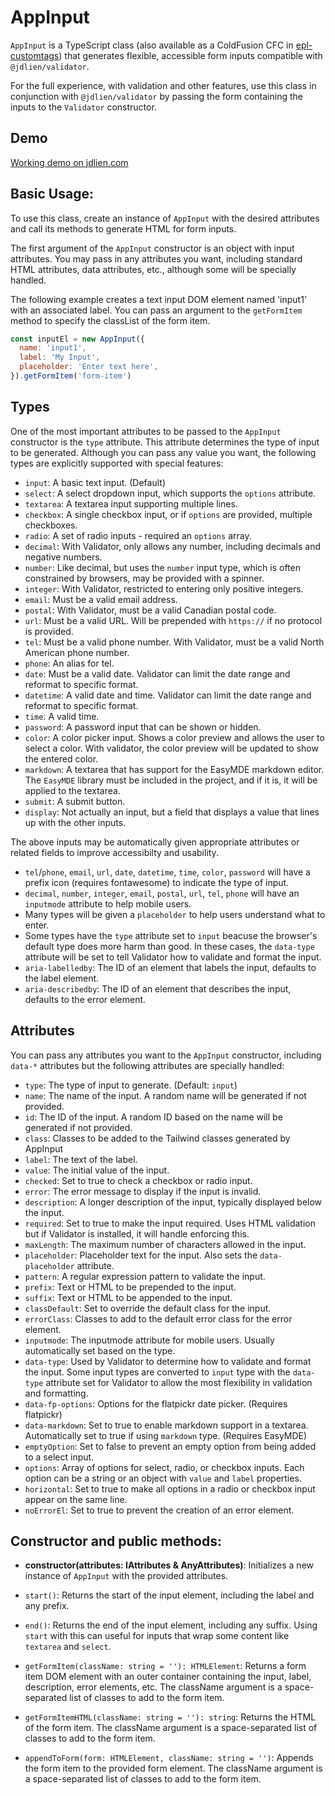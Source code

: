 # AppInput

`AppInput` is a TypeScript class (also available as a ColdFusion CFC in [epl-customtags](https://github.com/jdlien/epl-customtags)) that generates flexible, accessible form inputs compatible with `@jdlien/validator`.

For the full experience, with validation and other features, use this class in conjunction with `@jdlien/validator` by passing the form containing the inputs to the `Validator` constructor.

## Demo

[Working demo on jdlien.com](https://jdlien.com/app-input/demo/)

## Basic Usage:

To use this class, create an instance of `AppInput` with the desired attributes and call its methods to generate HTML for form inputs.

The first argument of the `AppInput` constructor is an object with input attributes. You may pass in any attributes you want, including standard HTML attributes, data attributes, etc., although some will be specially handled.

The following example creates a text input DOM element named 'input1' with an associated label. You can pass an argument to the `getFormItem` method to specify the classList of the form item.

```javascript
const inputEl = new AppInput({
  name: 'input1',
  label: 'My Input',
  placeholder: 'Enter text here',
}).getFormItem('form-item')
```

## Types

One of the most important attributes to be passed to the `AppInput` constructor is the `type` attribute. This attribute determines the type of input to be generated. Although you can pass any value you want, the following types are explicitly supported with special features:

- `input`: A basic text input. (Default)
- `select`: A select dropdown input, which supports the `options` attribute.
- `textarea`: A textarea input supporting multiple lines.
- `checkbox`: A single checkbox input, or if `options` are provided, multiple checkboxes.
- `radio`: A set of radio inputs - required an `options` array.
- `decimal`: With Validator, only allows any number, including decimals and negative numbers.
- `number`: Like decimal, but uses the `number` input type, which is often constrained by browsers, may be provided with a spinner.
- `integer`: With Validator, restricted to entering only positive integers.
- `email`: Must be a valid email address.
- `postal`: With Validator, must be a valid Canadian postal code.
- `url`: Must be a valid URL. Will be prepended with `https://` if no protocol is provided.
- `tel`: Must be a valid phone number. With Validator, must be a valid North American phone number.
- `phone`: An alias for tel.
- `date`: Must be a valid date. Validator can limit the date range and reformat to specific format.
- `datetime`: A valid date and time. Validator can limit the date range and reformat to specific format.
- `time`: A valid time.
- `password`: A password input that can be shown or hidden.
- `color`: A color picker input. Shows a color preview and allows the user to select a color. With validator, the color preview will be updated to show the entered color.
- `markdown`: A textarea that has support for the EasyMDE markdown editor. The `EasyMDE` library must be included in the project, and if it is, it will be applied to the textarea.
- `submit`: A submit button.
- `display`: Not actually an input, but a field that displays a value that lines up with the other inputs.

The above inputs may be automatically given appropriate attributes or related fields to improve accessibilty and usability.

- `tel`/`phone`, `email`, `url`, `date`, `datetime`, `time`, `color`, `password` will have a prefix icon (requires fontawesome) to indicate the type of input.
- `decimal`, `number`, `integer`, `email`, `postal`, `url`, `tel`, `phone` will have an `inputmode` attribute to help mobile users.
- Many types will be given a `placeholder` to help users understand what to enter.
- Some types have the `type` attribute set to `input` beacuse the browser's default type does more harm than good. In these cases, the `data-type` attribute will be set to tell Validator how to validate and format the input.
- `aria-labelledby`: The ID of an element that labels the input, defaults to the label element.
- `aria-describedby`: The ID of an element that describes the input, defaults to the error element.

## Attributes

You can pass any attributes you want to the `AppInput` constructor, including `data-*` attributes but the following attributes are specially handled:

- `type`: The type of input to generate. (Default: `input`)
- `name`: The name of the input. A random name will be generated if not provided.
- `id`: The ID of the input. A random ID based on the name will be generated if not provided.
- `class`: Classes to be added to the Tailwind classes generated by AppInput
- `label`: The text of the label.
- `value`: The initial value of the input.
- `checked`: Set to true to check a checkbox or radio input.
- `error`: The error message to display if the input is invalid.
- `description`: A longer description of the input, typically displayed below the input.
- `required`: Set to true to make the input required. Uses HTML validation but if Validator is installed, it will handle enforcing this.
- `maxLength`: The maximum number of characters allowed in the input.
- `placeholder`: Placeholder text for the input. Also sets the `data-placeholder` attribute.
- `pattern`: A regular expression pattern to validate the input.
- `prefix`: Text or HTML to be prepended to the input.
- `suffix`: Text or HTML to be appended to the input.
- `classDefault`: Set to override the default class for the input.
- `errorClass`: Classes to add to the default error class for the error element.
- `inputmode`: The inputmode attribute for mobile users. Usually automatically set based on the type.
- `data-type`: Used by Validator to determine how to validate and format the input. Some input types are converted to `input` type with the `data-type` attribute set for Validator to allow the most flexibility in validation and formatting.
- `data-fp-options`: Options for the flatpickr date picker. (Requires flatpickr)
- `data-markdown`: Set to true to enable markdown support in a textarea. Automatically set to true if using `markdown` type. (Requires EasyMDE)
- `emptyOption`: Set to false to prevent an empty option from being added to a select input.
- `options`: Array of options for select, radio, or checkbox inputs. Each option can be a string or an object with `value` and `label` properties.
- `horizontal`: Set to true to make all options in a radio or checkbox input appear on the same line.
- `noErrorEl`: Set to true to prevent the creation of an error element.

## Constructor and public methods:

- **constructor(attributes: IAttributes & AnyAttributes)**: Initializes a new instance of `AppInput` with the provided attributes.

- `start()`: Returns the start of the input element, including the label and any prefix.
- `end()`: Returns the end of the input element, including any suffix. Using `start` with this can useful for inputs that wrap some content like `textarea` and `select`.

- `getFormItem(className: string = ''): HTMLElement`: Returns a form item DOM element with an outer container containing the input, label, description, error elements, etc. The className argument is a space-separated list of classes to add to the form item.

- `getFormItemHTML(className: string = ''): string`: Returns the HTML of the form item. The className argument is a space-separated list of classes to add to the form item.

- `appendToForm(form: HTMLElement, className: string = '')`: Appends the form item to the provided form element. The className argument is a space-separated list of classes to add to the form item.
